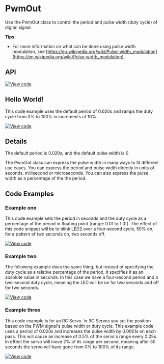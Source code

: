 # PwmOut

Use the PwmOut class to control the period and pulse width (duty cycle) of digital signal.

**Tips:**

* For more information on what can be done using pulse width modulation, see [https://en.wikipedia.org/wiki/Pulse-width_modulation](https://en.wikipedia.org/wiki/Pulse-width_modulation).   

## API

[![View code](https://www.mbed.com/embed/?type=library)](https://docs.mbed.com/docs/mbed-os-api/en/mbed-os-5.5/api/classmbed_1_1PwmOut.html) 


## Hello World!

This code example uses the default period of 0.020s and ramps the duty cycle from 0% to 100% in increments of 10%. 

[![View code](https://www.mbed.com/embed/?url=https://developer.mbed.org/teams/mbed_example/code/PwmOut_HelloWorld/)](https://developer.mbed.org/teams/mbed_example/code/PwmOut_HelloWorld/file/5160ea45399b/main.cpp) 

## Details

The default period is 0.020s, and the default pulse width is 0.

The PwmOut class can express the pulse width in many ways to fit different use cases. You can express the period and pulse width directly in units of seconds, millisecond or microseconds. You can also express the pulse width as a percentage of the the period.
  
## Code Examples

### Example one

This code example sets the period in seconds and the duty cycle as a percentage of the period in floating point (range: 0.0f to 1.0f). The effect of this code snippet will be to blink LED2 over a four-second cycle, 50% on, for a pattern of two seconds on, two seconds off.

[![View code](https://www.mbed.com/embed/?url=https://developer.mbed.org/teams/mbed_example/code/PwmOut_ex_1/)](https://developer.mbed.org/teams/mbed_example/code/PwmOut_ex_1/file/07220dd760cc/main.cpp)

### Example two

The following example does the same thing, but instead of specifying the duty cycle as a relative percentage of the period, it specifies it as an absolute value in seconds. In this case we have a four-second period and a two-second duty cycle, meaning the LED will be on for two seconds and off for two seconds. 

[![View code](https://www.mbed.com/embed/?url=https://developer.mbed.org/teams/mbed_example/code/PwmOut_ex_2/)](https://developer.mbed.org/teams/mbed_example/code/PwmOut_ex_2/file/248dfc85bbf9/main.cpp)

### Example three

This code example is for an RC Servo. In RC Servos you set the position based on the PWM signal's pulse width or duty cycle. This example code uses a period of 0.020s and increases the pulse width by 0.0001s on each pass. This will cause an increase of 0.5% of the servo's range every 0.25s. In effect the servo will move 2% of its range per second, meaning after 50 seconds the servo will have gone from 0% to 100% of its range. 

[![View code](https://www.mbed.com/embed/?url=https://developer.mbed.org/teams/mbed_example/code/PwmOut_ex_3/)](https://developer.mbed.org/teams/mbed_example/code/PwmOut_ex_3/file/465d882e6939/main.cpp)
